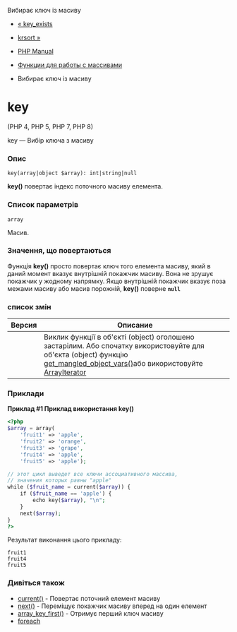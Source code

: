 Вибирає ключ із масиву

-   [« key\_exists](function.key-exists.html)
    
-   [krsort »](function.krsort.html)
    
-   [PHP Manual](index.html)
    
-   [Функции для работы с массивами](ref.array.html)
    
-   Вибирає ключ із масиву
    

# key

(PHP 4, PHP 5, PHP 7, PHP 8)

key — Вибір ключа з масиву

### Опис

```methodsynopsis
key(array|object $array): int|string|null
```

**key()** повертає індекс поточного масиву елемента.

### Список параметрів

`array`

Масив.

### Значення, що повертаються

Функція **key()** просто повертає ключ того елемента масиву, який в даний момент вказує внутрішній покажчик масиву. Вона не зрушує покажчик у жодному напрямку. Якщо внутрішній покажчик вказує поза межами масиву або масив порожній, **key()** поверне **`null`**

### список змін

| Версия | Описание                                                                                                                                                                                                                                           |
|--------|----------------------------------------------------------------------------------------------------------------------------------------------------------------------------------------------------------------------------------------------------|
|        | Виклик функції в об'єкті (object) оголошено застарілим. Або спочатку використовуйте для об'єкта (object) функцію [get\_mangled\_object\_vars()](function.get-mangled-object-vars.html)або використовуйте [ArrayIterator](class.arrayiterator.html) |

### Приклади

**Приклад #1 Приклад використання **key()****

```php
<?php
$array = array(
    'fruit1' => 'apple',
    'fruit2' => 'orange',
    'fruit3' => 'grape',
    'fruit4' => 'apple',
    'fruit5' => 'apple');

// этот цикл выведет все ключи ассоциативного массива,
// значения которых равны "apple"
while ($fruit_name = current($array)) {
    if ($fruit_name == 'apple') {
        echo key($array), "\n";
    }
    next($array);
}
?>
```

Результат виконання цього прикладу:

```
fruit1
fruit4
fruit5
```

### Дивіться також

-   [current()](function.current.html) - Повертає поточний елемент масиву
-   [next()](function.next.html) - Переміщує покажчик масиву вперед на один елемент
-   [array\_key\_first()](function.array-key-first.html) - Отримує перший ключ масиву
-   [foreach](control-structures.foreach.html)